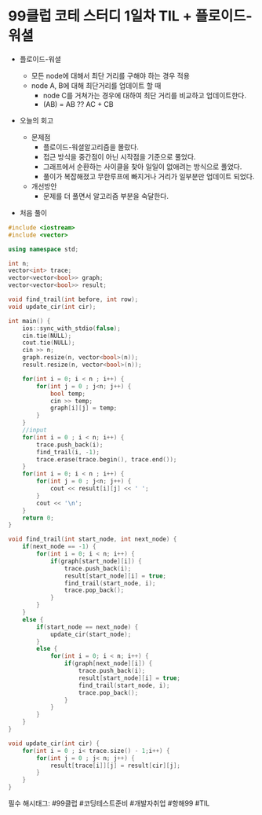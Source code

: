 # 99클럽 코테 스터디 1일차 TIL + 플로이드-워셜

- 플로이드-워셜
    - 모든 node에 대해서 최단 거리를 구해야 하는 경우 적용
    - node A, B에 대해 최단거리를 업데이트 할 때
        - node C를 거쳐가는 경우에 대하여 최단 거리를 비교하고 업데이트한다.
        - (AB) = AB ?? AC + CB
- 오늘의 회고
    - 문제점
        - 플로이드-워셜알고리즘을 몰랐다.
        - 접근 방식을 중간점이 아닌 시작점을 기준으로 풀었다.
        - 그래프에서 순환하는 사이클을 찾아 일일이 없애려는 방식으로 풀었다.
        - 풀이가 복잡해졌고 무한루프에 빠지거나 거리가 일부분만 업데이트 되었다.
    - 개선방안
        - 문제를 더 풀면서 알고리즘 부분을 숙달한다.
    
- 처음 풀이

```cpp
#include <iostream>
#include <vector>

using namespace std;

int n;
vector<int> trace;
vector<vector<bool>> graph;
vector<vector<bool>> result;

void find_trail(int before, int row);
void update_cir(int cir);

int main() {
    ios::sync_with_stdio(false);
    cin.tie(NULL);
    cout.tie(NULL);
    cin >> n;
    graph.resize(n, vector<bool>(n));
    result.resize(n, vector<bool>(n));

    for(int i = 0; i < n ; i++) {
        for(int j = 0 ; j<n; j++) {
            bool temp;
            cin >> temp;
            graph[i][j] = temp;
        }
    }
    //input
    for(int i = 0 ; i < n; i++) {
        trace.push_back(i);
        find_trail(i, -1);
        trace.erase(trace.begin(), trace.end());
    }
    for(int i = 0; i < n ; i++) {
        for(int j = 0 ; j<n; j++) {
            cout << result[i][j] << ' ';
        }
        cout << '\n';
    }
    return 0;
}

void find_trail(int start_node, int next_node) {
    if(next_node == -1) {
        for(int i = 0; i < n; i++) {
            if(graph[start_node][i]) {
                trace.push_back(i);
                result[start_node][i] = true;
                find_trail(start_node, i);
                trace.pop_back();
            }
        }
    }
    else {
        if(start_node == next_node) {
            update_cir(start_node);
        }
        else {
            for(int i = 0; i < n; i++) {
                if(graph[next_node][i]) {
                    trace.push_back(i);
                    result[start_node][i] = true;
                    find_trail(start_node, i);
                    trace.pop_back();
                }
            }
        }
    }
}

void update_cir(int cir) {
    for(int i = 0 ; i< trace.size() - 1;i++) {
        for(int j = 0 ; j< n; j++) {
            result[trace[i]][j] = result[cir][j];
        }
    }
}
```

필수 해시태그: #99클럽 #코딩테스트준비 #개발자취업 #항해99 #TIL